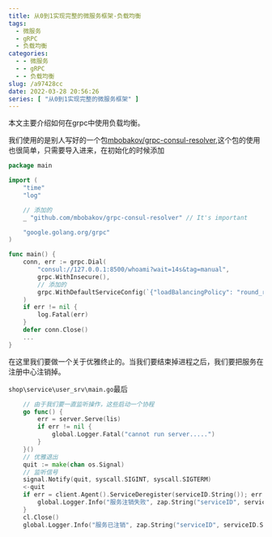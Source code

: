 ```yaml
---
title: 从0到1实现完整的微服务框架-负载均衡
tags:
  - 微服务
  - gRPC
  - 负载均衡
categories:
  - - 微服务
  - - gRPC
  - - 负载均衡
slug: /a97428cc
date: 2022-03-28 20:56:26
series: [ "从0到1实现完整的微服务框架" ] 
---
```


本文主要介绍如何在grpc中使用负载均衡。

<!--more-->

我们使用的是别人写好的一个包[mbobakov/grpc-consul-resolver](https://github.com/mbobakov/grpc-consul-resolver),这个包的使用也很简单，只需要导入进来，在初始化的时候添加

```go
package main

import (
	"time"
	"log"

    // 添加的
	_ "github.com/mbobakov/grpc-consul-resolver" // It's important

	"google.golang.org/grpc"
)

func main() {
    conn, err := grpc.Dial(
        "consul://127.0.0.1:8500/whoami?wait=14s&tag=manual",
        grpc.WithInsecure(),
        // 添加的
        grpc.WithDefaultServiceConfig(`{"loadBalancingPolicy": "round_robin"}`),
    )
    if err != nil {
        log.Fatal(err)
    }
    defer conn.Close()
    ...
}
```

在这里我们要做一个关于优雅终止的。当我们要结束掉进程之后，我们要把服务在注册中心注销掉。

`shop\service\user_srv\main.go`最后

```go
	// 由于我们要一直监听操作，这些启动一个协程
	go func() {
		err = server.Serve(lis)
		if err != nil {
			global.Logger.Fatal("cannot run server.....")
		}
	}()
	// 优雅退出
	quit := make(chan os.Signal)
	// 监听信号
	signal.Notify(quit, syscall.SIGINT, syscall.SIGTERM)
	<-quit
	if err = client.Agent().ServiceDeregister(serviceID.String()); err != nil {
		global.Logger.Info("服务注销失败", zap.String("serviceID", serviceID.String()))
	}
	cl.Close()
	global.Logger.Info("服务已注销", zap.String("serviceID", serviceID.String()))
```

